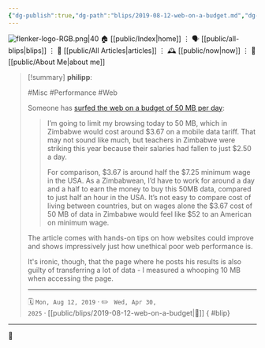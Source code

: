 ```yaml
---
{"dg-publish":true,"dg-path":"blips/2019-08-12-web-on-a-budget.md","dg-permalink":"2019/08/12/web-on-a-budget/","permalink":"/2019/08/12/web-on-a-budget/","title":"philipp @ 2019-08-12","created":"2019-08-12T00:00:00","updated":"2025-04-30T22:27:34"}
---
```



<div class="transclusion internal-embed is-loaded"><div class="markdown-embed">




![flenker-logo-RGB.png|40](/img/user/attachments/flenker-logo-RGB.png)
🏠 [[public/Index\|home]]  ⋮ 🗣️ [[public/all-blips\|blips]] ⋮  📝 [[public/All Articles\|articles]]  ⋮ 🕰️ [[public/now\|now]] ⋮ 🪪 [[public/About Me\|about me]]


</div></div>


> [!summary] **philipp**:
>
> #Misc #Performance #Web
>
> Someone has [surfed the web on a budget of 50 MB per day](https://www.smashingmagazine.com/2019/07/web-on-50mb-budget/):
>
> > I’m going to limit my browsing today to 50 MB, which in Zimbabwe would cost around $3.67 on a mobile data tariff. That may not sound like much, but teachers in Zimbabwe were striking this year because their salaries had fallen to just $2.50 a day.
> >
> > For comparison, $3.67 is around half the $7.25 minimum wage in the USA. As a Zimbabwean, I’d have to work for around a day and a half to earn the money to buy this 50MB data, compared to just half an hour in the USA. It’s not easy to compare cost of living between countries, but on wages alone the $3.67 cost of 50 MB of data in Zimbabwe would feel like $52 to an American on minimum wage.
>
> The article comes with hands-on tips on how websites could improve and shows impressively just how unethical poor web performance is.
>
> It's ironic, though, that the page where he posts his results is also guilty of transferring a lot of data - I measured a whooping 10 MB when accessing the page.
> - - -
>
> 🗓️ <code>Mon, Aug 12, 2019</code>  · ✏️ <code> Wed, Apr 30, 2025</code>  · [[public/blips/2019-08-12-web-on-a-budget\|🔗]]
{ #blip}


- - -

 👾
